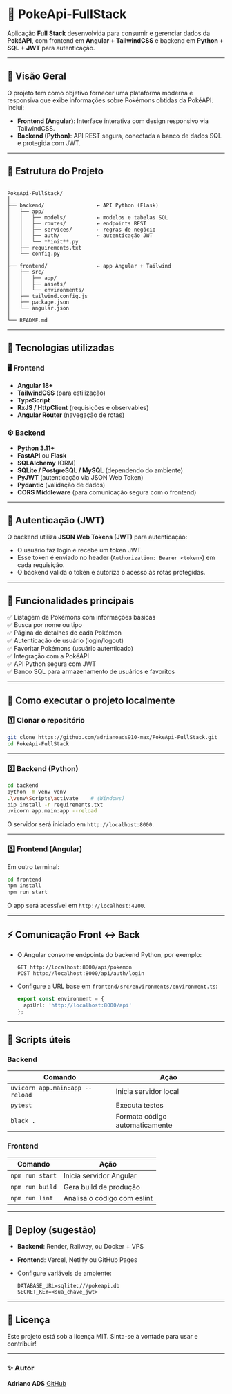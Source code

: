 
# 🧩 PokeApi-FullStack

Aplicação **Full Stack** desenvolvida para consumir e gerenciar dados da **PokéAPI**, com frontend em **Angular + TailwindCSS** e backend em **Python + SQL + JWT** para autenticação.

---

## 🚀 Visão Geral

O projeto tem como objetivo fornecer uma plataforma moderna e responsiva que exibe informações sobre Pokémons obtidas da PokéAPI.  
Inclui:
- **Frontend (Angular)**: Interface interativa com design responsivo via TailwindCSS.
- **Backend (Python)**: API REST segura, conectada a banco de dados SQL e protegida com JWT.

---

## 🧱 Estrutura do Projeto

```

PokeApi-FullStack/
│
├── backend/                 ← API Python (Flask)
│   ├── app/
│   │   ├── models/          ← modelos e tabelas SQL
│   │   ├── routes/          ← endpoints REST
│   │   ├── services/        ← regras de negócio
│   │   ├── auth/            ← autenticação JWT
│   │   └── **init**.py
│   ├── requirements.txt
│   └── config.py
│
├── frontend/                ← app Angular + Tailwind
│   ├── src/
│   │   ├── app/
│   │   ├── assets/
│   │   └── environments/
│   ├── tailwind.config.js
│   ├── package.json
│   └── angular.json
│
└── README.md

````

---

## 🧩 Tecnologias utilizadas

### 🖥️ Frontend
- **Angular 18+**
- **TailwindCSS** (para estilização)
- **TypeScript**
- **RxJS / HttpClient** (requisições e observables)
- **Angular Router** (navegação de rotas)

### ⚙️ Backend
- **Python 3.11+**
- **FastAPI** ou **Flask**
- **SQLAlchemy** (ORM)
- **SQLite / PostgreSQL / MySQL** (dependendo do ambiente)
- **PyJWT** (autenticação via JSON Web Token)
- **Pydantic** (validação de dados)
- **CORS Middleware** (para comunicação segura com o frontend)

---

## 🔐 Autenticação (JWT)

O backend utiliza **JSON Web Tokens (JWT)** para autenticação:
- O usuário faz login e recebe um token JWT.
- Esse token é enviado no header (`Authorization: Bearer <token>`) em cada requisição.
- O backend valida o token e autoriza o acesso às rotas protegidas.

---

## 🧠 Funcionalidades principais

✅ Listagem de Pokémons com informações básicas  
✅ Busca por nome ou tipo  
✅ Página de detalhes de cada Pokémon  
✅ Autenticação de usuário (login/logout)  
✅ Favoritar Pokémons (usuário autenticado)  
✅ Integração com a PokéAPI  
✅ API Python segura com JWT  
✅ Banco SQL para armazenamento de usuários e favoritos

---

## 🧰 Como executar o projeto localmente

### 1️⃣ Clonar o repositório
```bash
git clone https://github.com/adrianoads910-max/PokeApi-FullStack.git
cd PokeApi-FullStack
````

---

### 2️⃣ Backend (Python)

```bash
cd backend
python -m venv venv
.\venv\Scripts\activate    # (Windows)
pip install -r requirements.txt
uvicorn app.main:app --reload
```

O servidor será iniciado em `http://localhost:8000`.

---

### 3️⃣ Frontend (Angular)

Em outro terminal:

```bash
cd frontend
npm install
npm run start
```

O app será acessível em `http://localhost:4200`.

---

## ⚡ Comunicação Front ↔ Back

* O Angular consome endpoints do backend Python, por exemplo:

  ```
  GET http://localhost:8000/api/pokemon
  POST http://localhost:8000/api/auth/login
  ```
* Configure a URL base em `frontend/src/environments/environment.ts`:

  ```ts
  export const environment = {
    apiUrl: 'http://localhost:8000/api'
  };
  ```

---

## 🧾 Scripts úteis

### Backend

| Comando                         | Ação                           |
| ------------------------------- | ------------------------------ |
| `uvicorn app.main:app --reload` | Inicia servidor local          |
| `pytest`                        | Executa testes                 |
| `black .`                       | Formata código automaticamente |

### Frontend

| Comando         | Ação                        |
| --------------- | --------------------------- |
| `npm run start` | Inicia servidor Angular     |
| `npm run build` | Gera build de produção      |
| `npm run lint`  | Analisa o código com eslint |

---

## 🚀 Deploy (sugestão)

* **Backend**: Render, Railway, ou Docker + VPS
* **Frontend**: Vercel, Netlify ou GitHub Pages
* Configure variáveis de ambiente:

  ```
  DATABASE_URL=sqlite:///pokeapi.db
  SECRET_KEY=<sua_chave_jwt>
  ```

---

## 📄 Licença

Este projeto está sob a licença MIT.
Sinta-se à vontade para usar e contribuir!

---

### ✨ Autor

**Adriano ADS**
[GitHub](https://github.com/adrianoads910-max)



